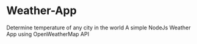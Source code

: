 # Weather-App
Determine temperature of any city in the world
A simple NodeJs Weather App using OpenWeatherMap API
